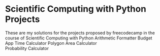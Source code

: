 # Scientific Computing with Python Projects
These are my solutions for the projects proposed by freecodecamp in the course of Scientific Computing with Python
  Arithmetic Formatter
  Budget App
  Time Calculator
  Polygon Area Calculator	
  Probability Calculator
